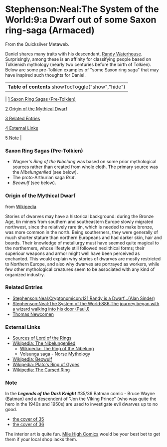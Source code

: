 
# Stephenson:Neal:The System of the World:9:a Dwarf out of some Saxon ring-saga (Armaced)

From the Quicksilver Metaweb.

Daniel shares many traits with his descendant, [Randy Waterhouse](/randy-waterhouse). Surprisingly, among these is an affinity for classifying people based on Tolkienish mythology (nearly two centuries before the birth of Tolkien). Below are some pre-Tolkien examples of "some Saxon ring saga" that may have inspired such thoughts for Daniel.



|  |
| --- |
| **Table of contents** showTocToggle("show","hide") |
| 
[1 Saxon Ring Sagas (Pre-Tolkien)](/)


[2 Origin of the Mythical Dwarf](/)


[3 Related Entries](/)


[4 External Links](/)


[5 Note](/)
 |


### Saxon Ring Sagas (Pre-Tolkien)


* Wagner's *Ring of the Nibelung* was based on some prior mythological sources rather than created from whole cloth. The primary source was the *Nibelungenlied* (see below).
* The proto-Arthurian saga *Brut*.
* *Beowulf* (see below).


### Origin of the Mythical Dwarf


from [Wikipedia](/http-en-wikipedia-org-wiki-dwarf)

Stories of dwarves may have a historical background: during the Bronze Age, tin miners from southern and southeastern Europe slowly migrated northwest, since the relatively rare tin, which is needed to make bronze, was more common in the north. Being southerners, they were generally of much shorter stature than northern Europeans and had darker skin, hair and beards. Their knowledge of metallurgy must have seemed quite magical to the northerners, whose lifestyle still followed neolithical forms; their superiour weapons and armor might well have been perceived as enchanted. This would explain why stories of dwarves are mostly restricted to Northern Europe, and also why dwarves are portrayed as workers, while few other mythological creatures seem to be associated with any kind of organized industry.

### Related Entries



* [Stephenson:Neal:Cryptonomicon:121:Randy is a Dwarf...(Alan Sinder)](/stephenson-neal-cryptonomicon-121-randy-is-a-dwarf-alan-sinder)
* [Stephenson:Neal:The System of the World:886:The journey began with a wizard walking into his door (PaulJ)](/stephenson-neal-the-system-of-the-world-886-the-journey-began-with-a-wizard-walking-into-his-door-paulj)
* [Thomas Newcomen](/thomas-newcomen)


### External Links


* [Sources of Lord of the Rings](/http-www-sacred-texts-com-ring)
* [Wikipedia: The Nibelungenlied](/http-en-wikipedia-org-wiki-nibelungenlied)
	+ [Wikipedia: The Ring of the Nibelung](/http-en-wikipedia-org-wiki-der-ring-des-nibelungen)
	+ [Volsunga saga](/http-en-wikipedia-org-wiki-volsunga-saga) - [Norse Mythology](/http-en-wikipedia-org-wiki-norse-mythology)
* [Wikipedia: Beowulf](/http-en-wikipedia-org-wiki-beowulf)
* [Wikipedia: Plato's Ring of Gyges](/http-en-wikipedia-org-wiki-ring-of-gyges)
* [Wikipedia: The Cursed Ring](/http-en-wikipedia-org-wiki-the-cursed-ring)


### Note


In the ***Legends of the Dark Knight*** #35/36 Batman comic - Bruce Wayne (Batman) and a descendent of "Jon the Viking Prince" (who was quite the hero in the 1940s and 1950s) are used to investigate evil dwarves up to no good.
* [the cover of 35](/http-image2-milehighcomics-com-istore-images-fullsize-47741185612-35-gif)
* [the cover of 36](/http-image2-milehighcomics-com-istore-images-fullsize-47741185612-36-gif)

The interior art is quite fun. [Mile High Comics](/http-www-milehighcomics-com) would be your best bet to get them if your local shop lacks them.
